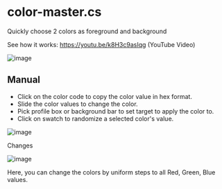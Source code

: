 # color-master.cs
Quickly choose 2 colors as foreground and background

See how it works: https://youtu.be/k8H3c9asIqg (YouTube Video)

![image](https://user-images.githubusercontent.com/5563341/203923336-24b8d41d-7fec-4382-9213-8f1e0d4f9df1.png)

## Manual

* Click on the color code to copy the color value in hex format.
* Slide the color values to change the color.
* Pick profile box or background bar to set target to apply the color to.
* Click on swatch to randomize a selected color's value.

![image](https://user-images.githubusercontent.com/5563341/203924469-05336b06-0647-40e0-8707-ad596d26eaa6.png)

Changes

![image](https://user-images.githubusercontent.com/5563341/204062124-22ff39a2-44d4-4b19-81c4-8d710239a971.png)

Here, you can change the colors by uniform steps to all Red, Green, Blue values.
